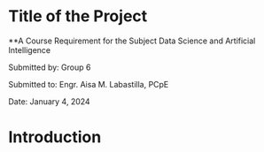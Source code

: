 # Title of the Project 
**A Course Requirement for the Subject Data Science and Artificial Intelligence

Submitted by: Group 6

Submitted to: Engr. Aisa M. Labastilla, PCpE

Date: January 4, 2024

# Introduction
